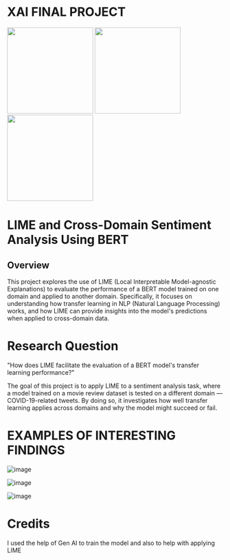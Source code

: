 # XAI FINAL PROJECT

<img src="https://github.com/user-attachments/assets/f6aec4bd-bea7-40b5-b9ee-b3ba56e24b7c" width="200"/> 
<img src="https://github.com/user-attachments/assets/66a84e10-bffe-418e-9396-763fbc5dab87" width="200"/> 
<img src="https://github.com/user-attachments/assets/27c1d3dc-efad-44ae-8bfb-6d06111c36ca" width="200"/>



# LIME and Cross-Domain Sentiment Analysis Using BERT
## Overview
This project explores the use of LIME (Local Interpretable Model-agnostic Explanations) to evaluate the performance of a BERT model trained on one domain and applied to another domain. Specifically, it focuses on understanding how transfer learning in NLP (Natural Language Processing) works, and how LIME can provide insights into the model's predictions when applied to cross-domain data.

# Research Question
"How does LIME facilitate the evaluation of a BERT model's transfer learning performance?"

The goal of this project is to apply LIME to a sentiment analysis task, where a model trained on a movie review dataset is tested on a different domain — COVID-19-related tweets. By doing so, it investigates how well transfer learning applies across domains and why the model might succeed or fail.

# EXAMPLES OF INTERESTING FINDINGS
![image](https://github.com/user-attachments/assets/06e6ac93-e536-4070-a134-965e0d20bc6f)

![image](https://github.com/user-attachments/assets/0d897d59-d6f6-4daa-8069-d6b2ce4eb66a)

![image](https://github.com/user-attachments/assets/2fcc42e7-fc53-441d-9085-dcbf3561d023)



# Credits 
I used the help of Gen AI to train the model and also to help with applying LIME
